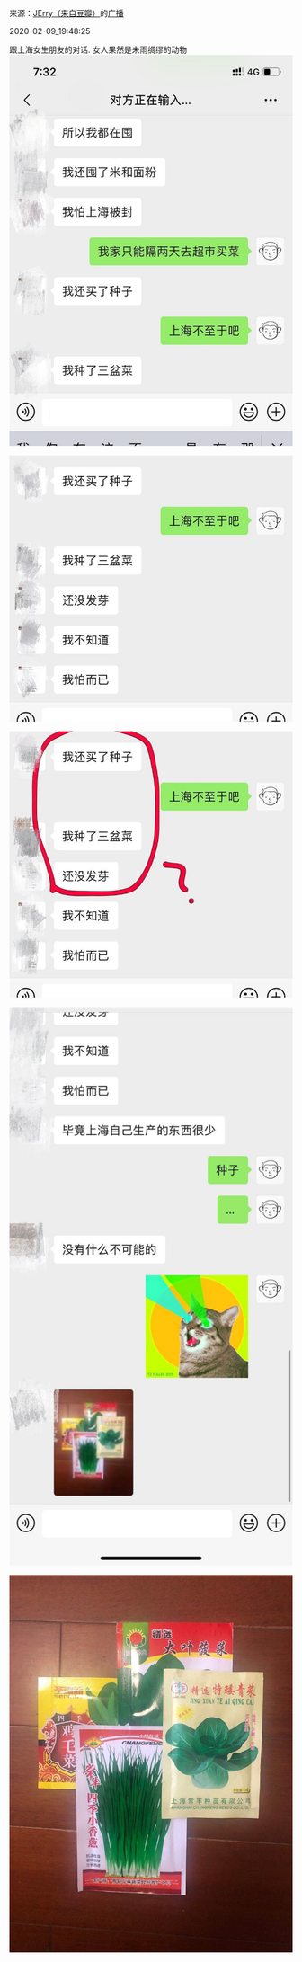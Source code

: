 来源：[JErry（来自豆瓣）](https://www.douban.com/people/3228936/)的[广播](https://www.douban.com/people/3228936/status/2800572799/)


2020-02-09_19:48:25


跟上海女生朋友的对话. 女人果然是未雨绸缪的动物
![](./pic/2020-02-09_19:48:25-JErry的广播1.jpg)  

![](./pic/2020-02-09_19:48:25-JErry的广播2.jpg)  

![](./pic/2020-02-09_19:48:25-JErry的广播3.jpg)  

![](./pic/2020-02-09_19:48:25-JErry的广播4.jpg)  

![](./pic/2020-02-09_19:48:25-JErry的广播5.jpg)  

